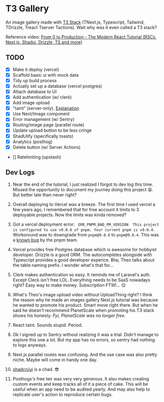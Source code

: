 # T3 Gallery

An image gallery made with [T3 Stack](https://create.t3.gg/) (TNext.js, Typescript, Tailwind, TDrizzle, Treact Tserver Tactions). Wait why was it even called a T3 stack?

Reference video: [From 0 to Production - The Modern React Tutorial (RSCs, Next.js, Shadui, Drizzle, TS and more)](https://www.youtube.com/watch?v=d5x0JCZbAJs)

## TODO

- [x] Make it deploy (vercel)
- [x] Scaffold basic ui with mock data
- [x] Tidy up build process
- [x] Actually set up a database (vercel postgres)
- [x] Attach database to UI
- [x] Add authentication (w/ clerk)
- [x] Add image upload
- [x] "taint" (server-only). [Explanation](https://www.youtube.com/watch?v=JrKBinrMGR4)
- [x] Use Next/Image component
- [x] Error management (w/ Sentry)
- [x] Routing/image page (parallel route)
- [x] Update upload button to be less cringe
- [x] ShadUIify (specifically toasts)
- [x] Analytics (posthog)
- [x] Delete button (w/ Server Actions)
- [] Ratelimiting (upstash)

## Dev Logs
1. Near the end of the tutorial, I just realized I forgot to dev log this time. Missed the opportunity to document my journey doing this project 😩. But better late than never right?

2. Overall deploying to Vercel was a breeze. The first time I used vercel a few years ago, I remembered that for free account it limits to 3 deployable projects. Now the limits was kinda removed?

3. Got a vercel deployment error: ` ERR_PNPM_BAD_PM_VERSION  This project is configured to use v9.0.6 of pnpm. Your current pnpm is v9.0.4`. Workoround was to downgrade from `pnpm@9.0.6` to `pnpm@9.0.4`. This was a [known bug](https://github.com/pnpm/pnpm/issues/8087) by the pnpm team.

4. Vercel provides free Postgres database which is awesome for hobbyist developer. Drizzle is a good ORM. The autocompletes alongside with Typescript provides a good developer experice. Btw, Theo talks about the table naming prefix. I wonder what's that for...

5. Clerk makes authentication so easy. It reminds me of Laravel's auth. Except Cleck isn't free LOL. Everything needs to be SaaS nowadays right? Easy way to make money. Subscription FTW!... 😔

6. What's Theo's image upload video without UploadThing right? I think the reason why he made an images gallery Next.js tutorial was because he wanted to promote his product. Smart move right there. But when he said he doesn't recommend PlanetScale when promoting his T3 stack shows his honesty. _Fyi, PlanetScale was no longer free_.

7. React taint. Sounds stupid. Period.

8. Ok I signed up to Sentry without realizing it was a trial. Didn't manage to explore this one a lot. But my app has no errors, so sentry had nothing to logs anyways.

9. Next.js parallel routes was confusing. And the use case was also pretty niche. Maybe will come in handy one day.

10. [shadcn/ui](https://ui.shadcn.com/) is a chad. 😎

11. Posthogs's free teir was very very generous. It also makes creating custom events and keep tracks all of it a piece of cake. This will be useful when an app need to be audited yearly. And may also help to replicate user's action to reproduce certain bugs.

